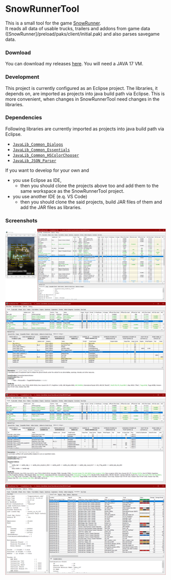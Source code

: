 # SnowRunnerTool
This is a small tool for the game [SnowRunner](https://store.steampowered.com/app/1465360/SnowRunner).  
It reads all data of usable trucks, trailers and addons from game data ([SnowRunner]/preload/paks/client/initial.pak) and also parses savegame data.

### Download
You can download my releases [here](https://github.com/Hendrik2319/SnowRunnerTool/releases).
You will need a JAVA 17 VM.

### Development
This project is currently configured as an Eclipse project. The libraries, it depends on, are imported as projects into java build path via Eclipse.
This is more convenient, when changes in SnowRunnerTool need changes in the libraries.

### Dependencies
Following libraries are currently imported as projects into java build path via Eclipse.
* [`JavaLib_Common_Dialogs`       ](https://github.com/Hendrik2319/JavaLib_Common_Dialogs)
* [`JavaLib_Common_Essentials`    ](https://github.com/Hendrik2319/JavaLib_Common_Essentials)
* [`JavaLib_Common_HSColorChooser`](https://github.com/Hendrik2319/JavaLib_Common_HSColorChooser)
* [`JavaLib_JSON_Parser`          ](https://github.com/Hendrik2319/JavaLib_JSON_Parser)

If you want to develop for your own and
* you use Eclipse as IDE,
	* then you should clone the projects above too and add them to the same workspace as the SnowRunnerTool project.
* you use another IDE (e.q. VS Code)
	* then you should clone the said projects, build JAR files of them and add the JAR files as libraries.

### Screenshots
![Truck Table](/github/screenshot1_main.png)
![Usable addons of a truck](/github/screenshot2_addons.png)
![Usable trailers of a truck](/github/screenshot3_trailers.png)
![Save game view: Stored trucks](/github/screenshot4_savegame_storedtrucks.png)